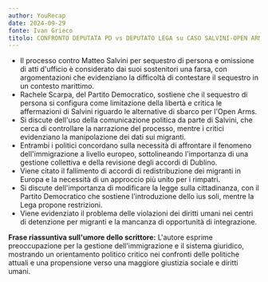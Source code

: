 ```yaml
---
author: YouRecap
date: 2024-09-29
fonte: Ivan Grieco
titolo: CONFRONTO DEPUTATA PD vs DEPUTATO LEGA su CASO SALVINI-OPEN ARMS e IMMIGRAZIONE
---
```


- Il processo contro Matteo Salvini per sequestro di persona e omissione di atti d'ufficio è considerato dai suoi sostenitori una farsa, con argomentazioni che evidenziano la difficoltà di contestare il sequestro in un contesto marittimo.
- Rachele Scarpa, del Partito Democratico, sostiene che il sequestro di persona si configura come limitazione della libertà e critica le affermazioni di Salvini riguardo le alternative di sbarco per l'Open Arms.
- Si discute dell'uso della comunicazione politica da parte di Salvini, che cerca di controllare la narrazione del processo, mentre i critici evidenziano la manipolazione dei dati sui migranti.
- Entrambi i politici concordano sulla necessità di affrontare il fenomeno dell'immigrazione a livello europeo, sottolineando l'importanza di una gestione collettiva e della revisione degli accordi di Dublino.
- Viene citato il fallimento di accordi di redistribuzione dei migranti in Europa e la necessità di un approccio più unito per i rimpatri.
- Si discute dell'importanza di modificare la legge sulla cittadinanza, con il Partito Democratico che sostiene l'introduzione dello ius soli, mentre la Lega propone restrizioni.
- Viene evidenziato il problema delle violazioni dei diritti umani nei centri di detenzione per migranti e la mancanza di opportunità di integrazione.

**Frase riassuntiva sull'umore dello scrittore:**
L'autore esprime preoccupazione per la gestione dell'immigrazione e il sistema giuridico, mostrando un orientamento politico critico nei confronti delle politiche attuali e una propensione verso una maggiore giustizia sociale e diritti umani.
